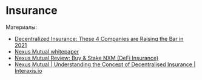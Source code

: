 # Insurance

Материалы:

* [Decentralized Insurance: These 4 Companies are Raising the Bar in 2021](https://hackernoon.com/decentralized-insurance-these-4-companies-are-raising-the-bar-in-2021-oxk35eo)
* [Nexus Mutual whitepaper](https://nexusmutual.io/assets/docs/nmx_white_paperv2_3.pdf)
* [Nexus Mutual Review: Buy & Stake NXM (DeFi Insurance)](https://www.youtube.com/watch?v=sl0P3-lI_AI)
* [Nexus Mutual | Understanding the Concept of Decentralised Insurance | Interaxis.io](https://www.youtube.com/watch?v=8ljNoV2IhGE)

